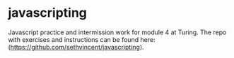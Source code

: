 # javascripting

Javascript practice and intermission work for module 4 at Turing. The repo with exercises and instructions can be found here: (https://github.com/sethvincent/javascripting).

